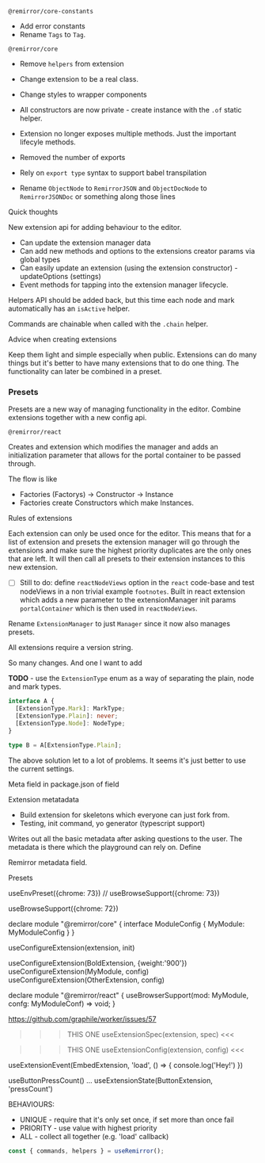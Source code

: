 `@remirror/core-constants`

- Add error constants
- Rename `Tags` to `Tag`.

`@remirror/core`

- Remove `helpers` from extension
- Change extension to be a real class.
- Change styles to wrapper components
- All constructors are now private - create instance with the `.of` static helper.
- Extension no longer exposes multiple methods. Just the important lifecyle methods.
- Removed the number of exports
- Rely on `export type` syntax to support babel transpilation

- Rename `ObjectNode` to `RemirrorJSON` and `ObjectDocNode` to `RemirrorJSONDoc` or something along
  those lines

Quick thoughts

New extension api for adding behaviour to the editor.

- Can update the extension manager data
- Can add new methods and options to the extensions creator params via global types
- Can easily update an extension (using the extension constructor) - updateOptions (settings)
- Event methods for tapping into the extension manager lifecycle.

Helpers API should be added back, but this time each node and mark automatically has an `isActive`
helper.

Commands are chainable when called with the `.chain` helper.

Advice when creating extensions

Keep them light and simple especially when public. Extensions can do many things but it's better to
have many extensions that to do one thing. The functionality can later be combined in a preset.

### Presets

Presets are a new way of managing functionality in the editor. Combine extensions together with a
new config api.

`@remirror/react`

Creates and extension which modifies the manager and adds an initialization parameter that allows
for the portal container to be passed through.

The flow is like

- Factories (Factorys) -> Constructor -> Instance
- Factories create Constructors which make Instances.

Rules of extensions

Each extension can only be used once for the editor. This means that for a list of extension and
presets the extension manager will go through the extensions and make sure the highest priority
duplicates are the only ones that are left. It will then call all presets to their extension
instances to this new extension.

- [ ] Still to do: define `reactNodeViews` option in the `react` code-base and test nodeViews in a
      non trivial example `footnotes`. Built in react extension which adds a new parameter to the
      extensionManager init params `portalContainer` which is then used in `reactNodeViews`.

Rename `ExtensionManager` to just `Manager` since it now also manages presets.

All extensions require a version string.

So many changes. And one I want to add

**TODO** - use the `ExtensionType` enum as a way of separating the plain, node and mark types.

```ts
interface A {
  [ExtensionType.Mark]: MarkType;
  [ExtensionType.Plain]: never;
  [ExtensionType.Node]: NodeType;
}

type B = A[ExtensionType.Plain];
```

The above solution let to a lot of problems. It seems it's just better to use the current settings.

Meta field in package.json of field

Extension metatadata

- Build extension for skeletons which everyone can just fork from.
- Testing, init command, yo generator (typescript support)

Writes out all the basic metadata after asking questions to the user. The metadata is there which
the playground can rely on. Define

Remirror metadata field.

Presets

useEnvPreset({chrome: 73}) // useBrowseSupport({chrome: 73})

useBrowseSupport({chrome: 72})

declare module "@remirror/core" { interface ModuleConfig { MyModule: MyModuleConfig } }

useConfigureExtension(extension, init)

useConfigureExtension(BoldExtension, {weight:'900'}) useConfigureExtension(MyModule, config)
useConfigureExtension(OtherExtension, config)

declare module "@remirror/react" { useBrowserSupport(mod: MyModule, confg: MyModuleConf) => void; }

https://github.com/graphile/worker/issues/57

> > > THIS ONE useExtensionSpec(extension, spec) <<<

> > > THIS ONE useExtensionConfig(extension, config) <<<

useExtensionEvent(EmbedExtension, 'load', () => { console.log('Hey!') })

useButtonPressCount() ... useExtensionState(ButtonExtension, 'pressCount')

BEHAVIOURS:

- UNIQUE - require that it's only set once, if set more than once fail
- PRIORITY - use value with highest priority
- ALL - collect all together (e.g. 'load' callback)

```ts
const { commands, helpers } = useRemirror();
```
